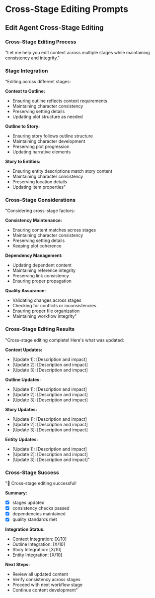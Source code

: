 # Cross-Stage Editing Prompts

## Edit Agent Cross-Stage Editing

### Cross-Stage Editing Process
"Let me help you edit content across multiple stages while maintaining consistency and integrity."

### Stage Integration
"Editing across different stages:

**Context to Outline:**
- Ensuring outline reflects context requirements
- Maintaining character consistency
- Preserving setting details
- Updating plot structure as needed

**Outline to Story:**
- Ensuring story follows outline structure
- Maintaining character development
- Preserving plot progression
- Updating narrative elements

**Story to Entities:**
- Ensuring entity descriptions match story content
- Maintaining character consistency
- Preserving location details
- Updating item properties"

### Cross-Stage Considerations
"Considering cross-stage factors:

**Consistency Maintenance:**
- Ensuring content matches across stages
- Maintaining character consistency
- Preserving setting details
- Keeping plot coherence

**Dependency Management:**
- Updating dependent content
- Maintaining reference integrity
- Preserving link consistency
- Ensuring proper propagation

**Quality Assurance:**
- Validating changes across stages
- Checking for conflicts or inconsistencies
- Ensuring proper file organization
- Maintaining workflow integrity"

### Cross-Stage Editing Results
"Cross-stage editing complete! Here's what was updated:

**Context Updates:**
- [Update 1]: [Description and impact]
- [Update 2]: [Description and impact]
- [Update 3]: [Description and impact]

**Outline Updates:**
- [Update 1]: [Description and impact]
- [Update 2]: [Description and impact]
- [Update 3]: [Description and impact]

**Story Updates:**
- [Update 1]: [Description and impact]
- [Update 2]: [Description and impact]
- [Update 3]: [Description and impact]

**Entity Updates:**
- [Update 1]: [Description and impact]
- [Update 2]: [Description and impact]
- [Update 3]: [Description and impact]"

### Cross-Stage Success
"🔄 Cross-stage editing successful!

**Summary:**
- [X] stages updated
- [X] consistency checks passed
- [X] dependencies maintained
- [X] quality standards met

**Integration Status:**
- Context Integration: [X/10]
- Outline Integration: [X/10]
- Story Integration: [X/10]
- Entity Integration: [X/10]

**Next Steps:**
- Review all updated content
- Verify consistency across stages
- Proceed with next workflow stage
- Continue content development"
